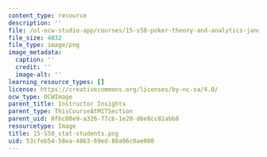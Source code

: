 ```yaml
---
content_type: resource
description: ''
file: /ol-ocw-studio-app/courses/15-s50-poker-theory-and-analytics-january-iap-2015/53cfeb5458ea486369ed88a96c0ae080_15-S50_stat-students.png
file_size: 4032
file_type: image/png
image_metadata:
  caption: ''
  credit: ''
  image-alt: ''
learning_resource_types: []
license: https://creativecommons.org/licenses/by-nc-sa/4.0/
ocw_type: OCWImage
parent_title: Instructor Insights
parent_type: ThisCourseAtMITSection
parent_uid: 0fbc00e9-a326-77cb-1e20-d6e8cc81abb8
resourcetype: Image
title: 15-S50_stat-students.png
uid: 53cfeb54-58ea-4863-69ed-88a96c0ae080
---
```

